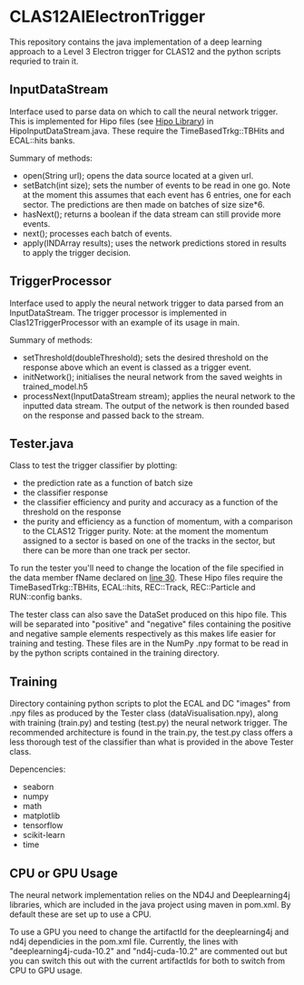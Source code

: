 # CLAS12AIElectronTrigger

This repository contains the java implementation of a deep learning approach to a Level 3 Electron trigger for CLAS12 and the python scripts requried to train it.

## InputDataStream

Interface used to parse data on which to call the neural network trigger. This is implemented for Hipo files (see [Hipo Library](https://github.com/gavalian/hipo)) in HipoInputDataStream.java. These require the TimeBasedTrkg::TBHits and ECAL::hits banks.

Summary of methods:
- open(String url); opens the data source located at a given url.
- setBatch(int size); sets the number of events to be read in one go. Note at the moment this assumes that each event has 6 entries, one for each sector. The predictions are then made on batches of size size*6.
- hasNext(); returns a boolean if the data stream can still provide more events.
- next(); processes each batch of events.
- apply(INDArray results); uses the network predictions stored in results to apply the trigger decision.

## TriggerProcessor

Interface used to apply the neural network trigger to data parsed from an InputDataStream. The trigger processor is implemented in Clas12TriggerProcessor with an example of its usage in main.

Summary of methods:
- setThreshold(doubleThreshold); sets the desired threshold on the response above which an event is classed as a trigger event.
- initNetwork(); initialises the neural network from the saved weights in trained_model.h5
- processNext(InputDataStream stream); applies the neural network to the inputted data stream. The output of the network is then rounded based on the response and passed back to the stream.


## Tester.java

Class to test the trigger classifier by plotting:
- the prediction rate as a function of batch size
- the classifier response
- the classifier efficiency and purity and accuracy as a function of the threshold on the response
- the purity and efficiency as a function of momentum, with a comparison to the CLAS12 Trigger purity. Note: at the moment the momentum assigned to a sector is based on one of the tracks in the sector, but there can be more than one track per sector.

To run the tester you'll need to change the location of the file specified in the data member fName declared on [line 30](https://github.com/rtysonCLAS12/CLAS12AIElectronTrigger/blob/master/src/org/jlab/trigger/Tester.java#L30). These Hipo files require the TimeBasedTrkg::TBHits, ECAL::hits, REC::Track, REC::Particle and RUN::config banks.

The tester class can also save the DataSet produced on this hipo file. This will be separated into "positive" and "negative" files containing the positive and negative sample elements respectively as this makes life easier for training and testing. These files are in the NumPy .npy format to be read in by the python scripts contained in the training directory.

## Training

Directory containing python scripts to plot the ECAL and DC "images" from .npy files as produced by the Tester class (dataVisualisation.npy), along with training (train.py) and testing (test.py) the neural network trigger. The recommended architecture is found in the train.py, the test.py class offers a less thorough test of the classifier than what is provided in the above Tester class. 

Depencencies:
- seaborn
- numpy
- math
- matplotlib
- tensorflow
- scikit-learn
- time

## CPU or GPU Usage

The neural network implementation relies on the ND4J and Deeplearning4j libraries, which are included in the java project using maven in pom.xml. By default these are set up to use a CPU.

To use a GPU you need to change the artifactId for the deeplearning4j and nd4j dependicies in the pom.xml file. Currently, the lines with "deeplearning4j-cuda-10.2" and "nd4j-cuda-10.2" are commented out but you can switch this out with the current artifactIds for both to switch from CPU to GPU usage. 
